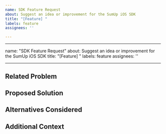 ```yaml
---
name: SDK Feature Request
about: Suggest an idea or improvement for the SumUp iOS SDK
title: "[Feature] "
labels: feature
assignees: ''

---
```


---
name: "SDK Feature Request"
about: Suggest an idea or improvement for the SumUp iOS SDK
title: "[Feature] "
labels: feature
assignees: ''

---

## Related Problem
<!-- Is your feature request related to a problem? 
Provide a clear and concise description of the issue (e.g., "I'm always frustrated when..."). -->

## Proposed Solution
<!-- Describe the solution you'd like. 
What should happen, or what should the SDK provide? -->

## Alternatives Considered
<!-- Have you considered any alternative solutions or features? 
If so, please describe them here. -->

## Additional Context
<!-- Add any other context, screenshots, or examples that might help us understand the request. -->

